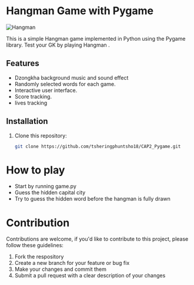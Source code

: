 # Hangman Game with Pygame

![Hangman](hangman_screenshot.png)

This is a simple Hangman game implemented in Python using the Pygame library. Test your GK by playing Hangman .

## Features

- Dzongkha background music and sound effect
- Randomly selected words for each game.
- Interactive user interface.
- Score tracking.
- lives tracking

## Installation

1. Clone this repository:

   ```bash
   git clone https://github.com/tsheringphuntsho18/CAP2_Pygame.git

# How to play
- Start by running game.py
- Guess the hidden capital city
- Try to guess the hidden word before the hangman is fully drawn

# Contribution
Contributions are welcome, if you'd like to contribute to this project, please follow these
guidelines:
1. Fork the respository
2. Create a new branch for your feature or bug fix
3. Make your changes and commit them
4. Submit a pull request with a clear description of your changes


